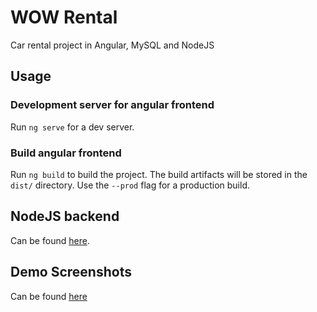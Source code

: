 # WOW Rental
Car rental project in Angular, MySQL and NodeJS

## Usage
### Development server for angular frontend

Run `ng serve` for a dev server.
### Build angular frontend

Run `ng build` to build the project. The build artifacts will be stored in the `dist/` directory. Use the `--prod` flag for a production build.




## NodeJS backend
Can be found [here](https://github.com/otokama/wow-rental-backend).

## Demo Screenshots
Can be found [here](angular-wow/demo)
